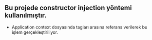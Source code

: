 ## Bu projede constructor injection yöntemi kullanılmıştır.

* Application context dosyasında <constructor-args/> tagları arasına referans verilerek bu işlem gerçekleştiriliyor.